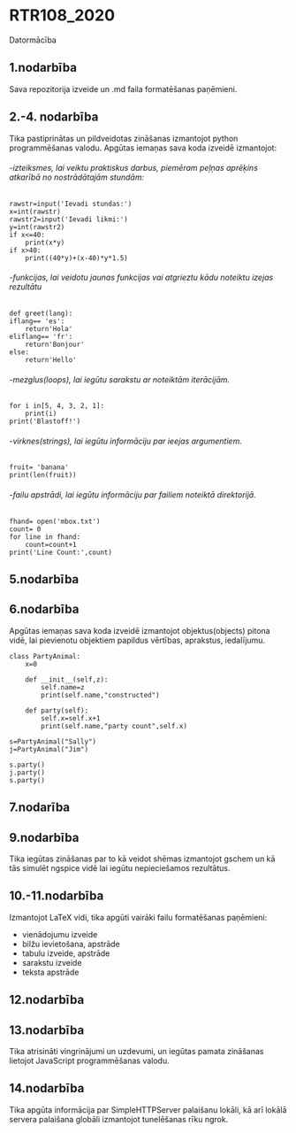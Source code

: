 # RTR108_2020
Datormācība
## 1.nodarbība
Sava repozitorija izveide un .md faila formatēšanas paņēmieni.
## 2.-4. nodarbība
Tika pastiprinātas un pildveidotas zināšanas izmantojot python programmēšanas valodu. 
Apgūtas iemaņas sava koda izveidē izmantojot:
###### -izteiksmes, lai veiktu praktiskus darbus, piemēram peļņas aprēķins atkarībā no nostrādātajām stundām:
```
rawstr=input('Ievadi stundas:')
x=int(rawstr)
rawstr2=input('Ievadi likmi:')
y=int(rawstr2)
if x<=40:
    print(x*y)
if x>40:
    print((40*y)+(x-40)*y*1.5)
```
    
###### -funkcijas, lai veidotu jaunas funkcijas vai atgrieztu kādu noteiktu izejas rezultātu
```
def greet(lang):
iflang== 'es':
    return'Hola'
eliflang== 'fr':
    return'Bonjour'
else:
    return'Hello'
```
    
###### -mezglus(loops), lai iegūtu sarakstu ar noteiktām iterācijām.
```
for i in[5, 4, 3, 2, 1]:
    print(i)
print('Blastoff!')
```
    
###### -virknes(strings), lai iegūtu informāciju par ieejas argumentiem.
```
fruit= 'banana'
print(len(fruit))
```

###### -failu apstrādi, lai iegūtu informāciju par failiem noteiktā direktorijā.
```
fhand= open('mbox.txt')
count= 0
for line in fhand:
    count=count+1
print('Line Count:',count)
```
## 5.nodarbība
## 6.nodarbība
Apgūtas iemaņas sava koda izveidē izmantojot objektus(objects) pitona vidē, lai pievienotu objektiem papildus vērtības, aprakstus, iedalījumu.
```
class PartyAnimal:
    x=0

    def __init__(self,z):
        self.name=z
        print(self.name,"constructed")

    def party(self):
        self.x=self.x+1
        print(self.name,"party count",self.x)

s=PartyAnimal("Sally")
j=PartyAnimal("Jim")

s.party()
j.party()
s.party()
```
## 7.nodarība
## 9.nodarbība
Tika iegūtas zināšanas par to kā veidot shēmas izmantojot gschem un kā tās simulēt ngspice vidē lai iegūtu nepieciešamos rezultātus.
## 10.-11.nodarbība
Izmantojot LaTeX vidi, tika apgūti vairāki failu formatēšanas paņēmieni:
- vienādojumu izveide
- bilžu ievietošana, apstrāde
- tabulu izveide, apstrāde
- sarakstu izveide 
- teksta apstrāde
## 12.nodarbība
## 13.nodarbība
Tika atrisināti vingrinājumi un uzdevumi, un iegūtas pamata zināšanas lietojot JavaScript programmēšanas valodu.
## 14.nodarbība
Tika apgūta informācija par SimpleHTTPServer palaišanu lokāli, kā arī lokālā servera palaišana globāli izmantojot tunelēšanas rīku ngrok.
